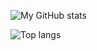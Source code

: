 ![My GitHub stats](https://github-readme-stats.vercel.app/api?username=SteveBeeblebrox&show_icons=true&include_all_commits=true&count_private=true&hide_rank=true&hide_title=true&card_width=349)

![Top langs](https://github-readme-stats.vercel.app/api/top-langs?username=SteveBeeblebrox&hide=javascript%2Ccss&hide_title=true&langs_count=10&layout=compact)


<!--### Hi there 👋


**SteveBeeblebrox/SteveBeeblebrox** is a ✨ _special_ ✨ repository because its `README.md` (this file) appears on your GitHub profile.

Here are some ideas to get you started:

- 🔭 I’m currently working on ...
- 🌱 I’m currently learning ...
- 👯 I’m looking to collaborate on ...
- 🤔 I’m looking for help with ...
- 💬 Ask me about ...
- 📫 How to reach me: ...
- 😄 Pronouns: ...
- ⚡ Fun fact: ...
-->
